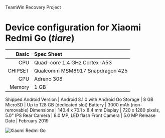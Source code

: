 TeamWin Recovery Project

Device configuration for Xiaomi Redmi Go  (_tiare_)
=====================================================

Basic   | Spec Sheet
-------:|:-------------------------
CPU     | Quad-core 1.4 GHz Cortex-A53
CHIPSET | Qualcomm MSM8917 Snapdragon 425
GPU     | Adreno 308
Memory  | 1 GB

Shipped Android Version | Android 8.1.0 with Android Go
Storage | 8 GB
MicroSD | Up to 128 GB (dedicated slot)
Battery | 3000 mAh (non-removable)
Dimensions | 140.4 x 70.1 x 8.4 mm
Display | 720 x 1280 pixels, 5.0" IPS
Rear Camera  | 8.0 MP, LED flash
Front Camera | 5.0 MP
Release Date | February 2019

![Xiaomi Redmi Go](https://cdn2.gsmarena.com/vv/pics/xiaomi/xiaomi-redmi-go-1.jpg "Xiaomi Redmi Go")
